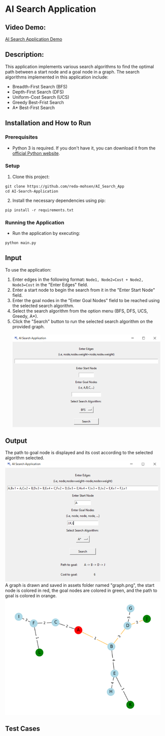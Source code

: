 # AI Search Application

## Video Demo:
[AI Search Application Demo](URL_HERE)

## Description:
This application implements various search algorithms to find the optimal path between a start node and a goal node in a graph. The search algorithms implemented in this application include:
* Breadth-First Search (BFS)
* Depth-First Search (DFS)
* Uniform-Cost Search (UCS)
* Greedy Best-Frist Search
* A* Best-First Search

## Installation and How to Run
### Prerequisites
- Python 3 is required. If you don't have it, you can download it from the [official Python website](https://www.python.org/downloads/).
### Setup
1. Clone this project:
```
git clone https://github.com/reda-mohsen/AI_Search_App
cd AI-Search-Application
```
2. Install the necessary dependencies using pip:
```
pip install -r requirements.txt
```
### Running the Application
- Run the application by executing:
```
python main.py
```

## Input
To use the application: <br>
1. Enter edges in the following format: `Node1, Node2=Cost + Node2, Node3=Cost` in the "Enter Edges" field. <br>
2. Enter a start node to begin the search from it in the "Enter Start Node" field. <br>
3. Enter the goal nodes in the "Enter Goal Nodes" field to be reached using the selected search algorithm. <br>
4. Select the search algorithm from the option menu (BFS, DFS, UCS, Greedy, A*). <br>
5. Click the "Search" button to run the selected search algorithm on the provided graph. <br>
<br> ![Input Screenshot](assets/gui_before.png) <br>

## Output
The path to goal node is displayed and its cost according to the selected algorithm selected.
<br> ![Output Screenshot](assets/gui_after.png) <br>
A graph is drawn and saved in assets folder named "graph.png", the start node is colored in red, the goal nodes are colored in green, and the path to goal is colored in orange.
<br> ![Output Graph](assets/graph.png) <br>

## Test Cases
